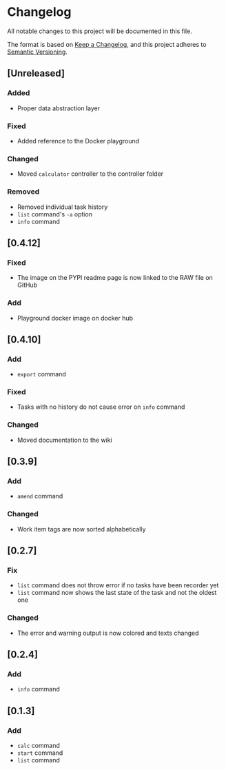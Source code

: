 # Changelog
All notable changes to this project will be documented in this file.

The format is based on [Keep a Changelog](https://keepachangelog.com/en/1.0.0/),
and this project adheres to [Semantic Versioning](https://semver.org/spec/v2.0.0.html).

## [Unreleased]
### Added
- Proper data abstraction layer

### Fixed
- Added reference to the Docker playground

### Changed
- Moved ```calculator``` controller to the controller folder

### Removed
- Removed individual task history
- ```list``` command's ```-a``` option
- ```info``` command

## [0.4.12]
### Fixed
- The image on the PYPI readme page is now linked to the RAW file on GitHub

### Add
- Playground docker image on docker hub

## [0.4.10]
### Add
- ```export``` command

### Fixed
- Tasks with no history do not cause error on ```info``` command

### Changed
- Moved documentation to the wiki

## [0.3.9]
### Add
- ```amend``` command

### Changed
- Work item tags are now sorted alphabetically

## [0.2.7]
### Fix
- ```list``` command does not throw error if no tasks have been recorder yet
- ```list``` command now shows the last state of the task and not the oldest one

### Changed
- The error and warning output is now colored and texts changed

## [0.2.4]
### Add
- ```info``` command

## [0.1.3]
### Add
- ```calc``` command
- ```start``` command
- ```list``` command
